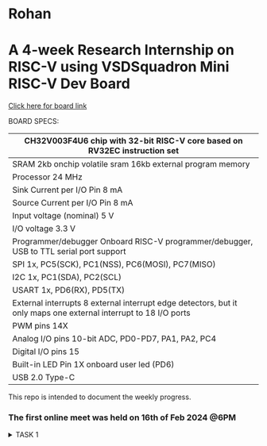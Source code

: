 # Rohan
# A 4-week Research Internship on RISC-V using VSDSquadron Mini RISC-V Dev Board

[Click here for board link](https://www.vlsisystemdesign.com/vsdsquadronmini/)




BOARD SPECS:

| CH32V003F4U6 chip with 32-bit RISC-V core based on RV32EC instruction set |
| ------------------------------------------------------------------------- 
| SRAM                                                                       2kb onchip volatile sram     16kb external program memory                                    |
| Processor                                                                  24 MHz                                                                                       |
| Sink Current per I/O Pin                                                   8 mA                                                                                         |
| Source Current per I/O Pin                                                 8 mA                                                                                         |
| Input voltage (nominal)                                                    5 V                                                                                          |
| I/O voltage                                                                3.3 V                                                                                        |
| Programmer/debugger                                                        Onboard RISC-V programmer/debugger, USB to TTL serial port support                           |
| SPI                                                                        1x, PC5(SCK), PC1(NSS), PC6(MOSI), PC7(MISO)                                                 |
| I2C                                                                        1x, PC1(SDA), PC2(SCL)                                                                       |
| USART                                                                      1x, PD6(RX), PD5(TX)                                                                         |
| External interrupts                                                        8 external interrupt edge detectors, but it only maps one external interrupt to 18 I/O ports |
| PWM pins                                                                   14X                                                                                          |
| Analog I/O pins                                                            10-bit ADC, PD0-PD7, PA1, PA2, PC4                                                           |
| Digital I/O pins                                                           15                                                                                           |
| Built-in LED Pin                                                           1X onboard user led (PD6)                                                                    |
| USB 2.0 Type-C                                                            
   

This repo is intended to document the weekly progress.

### The first online meet was held on 16th of Feb 2024 @6PM

<details>
    <summary> TASK 1 </summary>

1) install RISC-V GNU Toolchain 

2) install Yosys 

3) install iverilog 

4) install gtkwave

### CLONING RISC-V GNU TOOLCHAIN
sudo apt install git-all   # To install git

sudo apt-get install autoconf automake autotools-dev curl python3 libmpc-dev libmpfr-dev libgmp-dev gawk build-essential bison flex texinfo gperf libtool patchutils bc zlib1g-dev libexpat-dev make sure to install the dependencies
![GNU]![1st](https://github.com/Rohansom2003/Rohan/assets/160768851/a41796b1-542d-4209-ad25-f8ee7bfd1f15)


git clone https://github.com/riscv/riscv-gnu-toolchain

## Create a opt dir
mkdir /opt/riscv  try sudo incase of permission denial

In my case I created a driectory mkdir riscv and  chmod 777 home/nawras/riscv 

## Config and make inside the risc-v gnu toolchain dir 

./configure --prefix=/opt/riscv  

In my case ./configure --prefix=/home/nawras/riscv  

Then
make *(Have patience)*

### INSTALLING IVERILOG GTKWAVE & YOSYS

### YOSYS

bash
git clone https://github.com/YosysHQ/yosys.git
cd yosys 
sudo apt-get install build-essential clang bison flex \libreadline-dev gawk tcl-dev libffi-dev git \ graphviz xdot pkg-config python3 libboost-system-dev\libboost-python-dev libboost-filesystem-dev zlib1g-dev
make config-gcc
make 
sudo make install


![yosys](https://github.com/ajeethdani/ajeetkumarkdani/assets/114277218/7cee73b8-208b-423d-abe2-65676ff9b80d)

### iVerilog


sudo apt-get install iverilog


![iverilog](https://github.com/ajeethdani/ajeetkumarkdani/assets/114277218/574044f3-3db5-44cf-b6ae-b0637f012f14)


### GTkWave
 sudo apt-get install gtkwave 
![gtkwave](https://github.com/ajeethdani/ajeetkumarkdani/assets/114277218/6a6e671f-7f0d-4acb-97a4-49c25a225b2b)
